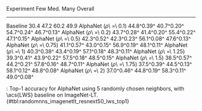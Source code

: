 Experiment                      Few        Med.        Many     Overall
-----------------------  ----------  ----------  ----------  ----------
Baseline                       30.4        47.2        60.2        49.9
AlphaNet (_ρ_\ =\ 0.1)   44.8^0.39^  40.7^0.20^  54.7^0.24^  46.7^0.13^
AlphaNet (_ρ_\ =\ 0.2)   43.7^0.28^  41.4^0.20^  55.4^0.22^  47.1^0.15^
AlphaNet (_ρ_\ =\ 0.5)   42.3^0.52^  42.3^0.23^  56.1^0.08^  47.6^0.13^
AlphaNet (_ρ_\ =\ 0.75)  41.1^0.57^  43.0^0.15^  56.9^0.19^  48.1^0.11^
AlphaNet (_ρ_\ =\ 1)     40.3^0.38^  43.4^0.19^  57.1^0.18^  48.3^0.11^
AlphaNet (_ρ_\ =\ 1.25)  39.3^0.41^  43.9^0.22^  57.5^0.18^  48.5^0.15^
AlphaNet (_ρ_\ =\ 1.5)   38.5^0.57^  44.2^0.21^  57.8^0.16^  48.7^0.11^
AlphaNet (_ρ_\ =\ 1.75)  37.5^0.39^  44.5^0.13^  58.1^0.12^  48.8^0.08^
AlphaNet (_ρ_\ =\ 2)     37.0^0.46^  44.8^0.19^  58.3^0.11^  49.0^0.08^

: Top-1 accuracy for AlphaNet using 5 randomly chosen neighbors, with \acs{LWS} baseline on ImageNet-LT. {#tbl:randomnns_imagenetlt_resnext50_lws_top1}
